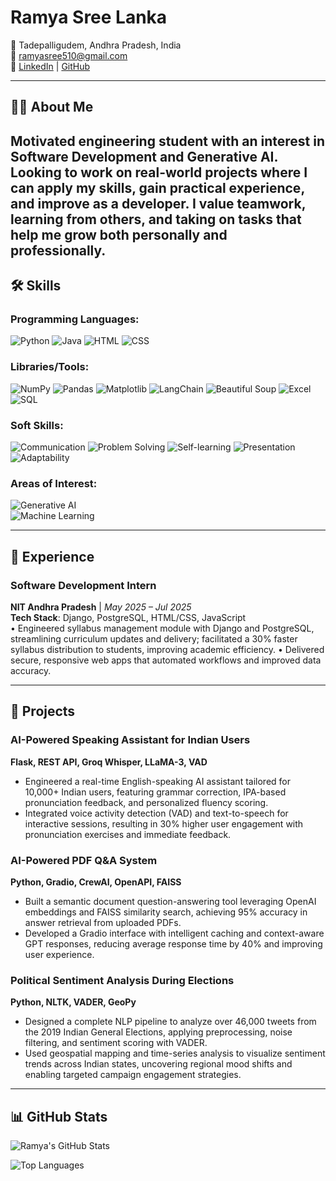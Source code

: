 # Ramya Sree Lanka

📍 Tadepalligudem, Andhra Pradesh, India  
📧 [ramyasree510@gmail.com](mailto:prudhvisaranyatatini@gmail.com)  
🔗 [LinkedIn](https://www.linkedin.com/in/ramya-sree-lanka/) | [GitHub](https://github.com/ramyasreelanka5)

---

## 👩‍💻 About Me

Motivated engineering student with an interest in Software Development and Generative AI. Looking to work on real-world projects where I can apply my skills, gain practical experience, and improve as a developer. I value teamwork, learning from
others, and taking on tasks that help me grow both personally and professionally.
---

## 🛠️ Skills

### Programming Languages:
![Python](https://img.shields.io/badge/-Python-3776AB?logo=python&logoColor=white) ![Java](https://img.shields.io/badge/-Java-007396?logo=java&logoColor=white) ![HTML](https://img.shields.io/badge/-HTML5-E34F26?logo=html5&logoColor=white) ![CSS](https://img.shields.io/badge/-CSS3-1572B6?logo=css3&logoColor=white)  

### Libraries/Tools:  
![NumPy](https://img.shields.io/badge/-NumPy-013243?logo=numpy&logoColor=white) ![Pandas](https://img.shields.io/badge/-Pandas-150458?logo=pandas&logoColor=white) ![Matplotlib](https://img.shields.io/badge/-Matplotlib-11557C?logo=python&logoColor=white) ![LangChain](https://img.shields.io/badge/-LangChain-FF6F00?logo=chain&logoColor=white) ![Beautiful Soup](https://img.shields.io/badge/-Beautiful%20Soup-4B8BBE?logo=python&logoColor=white) ![Excel](https://img.shields.io/badge/-Excel-217346?logo=microsoft-excel&logoColor=white) ![SQL](https://img.shields.io/badge/-SQL-4479A1?logo=postgresql&logoColor=white)


### Soft Skills:
![Communication](https://img.shields.io/badge/-Communication-0078D4?logo=messenger&logoColor=white) ![Problem Solving](https://img.shields.io/badge/-Problem%20Solving-FF6F00?logo=lightbulb&logoColor=white) ![Self-learning](https://img.shields.io/badge/-Self--learning-4CAF50?logo=book&logoColor=white) ![Presentation](https://img.shields.io/badge/-Presentation-FF4081?logo=google-slides&logoColor=white) ![Adaptability](https://img.shields.io/badge/-Adaptability-FFC107?logo=rocket&logoColor=white)  

### Areas of Interest: 
![Generative AI](https://img.shields.io/badge/-Generative%20AI-8E44AD?logo=artstation&logoColor=white)  
![Machine Learning](https://img.shields.io/badge/-Machine%20Learning-27AE60?logo=tensorflow&logoColor=white)  


---

## 💼 Experience

### **Software Development Intern**  
**NIT Andhra Pradesh** | *May 2025 – Jul 2025*  
**Tech Stack**: Django, PostgreSQL, HTML/CSS, JavaScript  
• Engineered syllabus management module with Django and PostgreSQL, streamlining curriculum updates and
delivery; facilitated a 30% faster syllabus distribution to students, improving academic efficiency.
• Delivered secure, responsive web apps that automated workflows and improved data accuracy.

---

## 🚀 Projects

### **AI-Powered Speaking Assistant for Indian Users**  
**Flask, REST API, Groq Whisper, LLaMA-3, VAD**  
- Engineered a real-time English-speaking AI assistant tailored for 10,000+ Indian users, featuring grammar correction, IPA-based pronunciation feedback, and personalized fluency scoring.  
- Integrated voice activity detection (VAD) and text-to-speech for interactive sessions, resulting in 30% higher user engagement with pronunciation exercises and immediate feedback.

### **AI-Powered PDF Q&A System**  
**Python, Gradio, CrewAI, OpenAPI, FAISS**  
- Built a semantic document question-answering tool leveraging OpenAI embeddings and FAISS similarity search, achieving 95% accuracy in answer retrieval from uploaded PDFs.  
- Developed a Gradio interface with intelligent caching and context-aware GPT responses, reducing average response time by 40% and improving user experience.

### **Political Sentiment Analysis During Elections**  
**Python, NLTK, VADER, GeoPy**  
- Designed a complete NLP pipeline to analyze over 46,000 tweets from the 2019 Indian General Elections, applying preprocessing, noise filtering, and sentiment scoring with VADER.  
- Used geospatial mapping and time-series analysis to visualize sentiment trends across Indian states, uncovering regional mood shifts and enabling targeted campaign engagement strategies.

---

## 📊 GitHub Stats


![Ramya's GitHub Stats](https://github-readme-stats.vercel.app/api?username=ramyasreelanka5&show_icons=true&theme=dark&hide_border=false&include_all_commits=true&count_private=true)

![Top Languages](https://github-readme-stats.vercel.app/api/top-langs/?username=ramyasreelanka5&layout=compact&theme=dark&hide_border=false)

